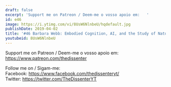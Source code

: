 ```yaml
---
draft: false
excerpt: 'Support me on Patreon / Deem-me o vosso apoio em:   '
id: e46
image: https://i.ytimg.com/vi/8UsW6NlnbeU/hqdefault.jpg
publishDate: 2019-04-02
title: '#46 Barbara Webb: Embodied Cognition, AI, and the Study of Natural Cognition'
youtubeid: 8UsW6NlnbeU
---
```

Support me on Patreon / Deem-me o vosso apoio em:   
https://www.patreon.com/thedissenter

Follow me on / Sigam-me:  
Facebook: https://www.facebook.com/thedissenteryt/  
Twitter: https://twitter.com/TheDissenterYT
